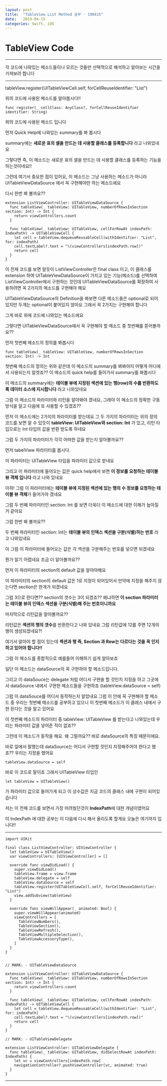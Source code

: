 ```yaml
---
layout: post
title:  "TableView List Method 공부 - 190415"
date:   2019-04-15
categories: Swift, iOS
---
```


# TableView Code

---

각 코드에 나와있는 메소드들이나 모르는 것들만 선택적으로 해석하고 알아보는 시간을 가져보려 합니다

---

tableView.register(UITableViewCell.self, forCellReuseIdentifier: "List")

위의 코드에 사용된 메소드를 알아봅시다!!

```
func register(_ cellClass: AnyClass?, forCellReuseIdentifier identifier: String)
```

위의 코드에 사용된 메소드 입니다

먼저 Quick Help에 나와있는 summary를 봐 봅시다

summary에는 **새로운 표의 셀을 만드는 데 사용할 클래스를 등록합니다** 라고 나와있네요

그렇다면 즉, 이 메소드는 새로운 표의 셀을 만드는 데 사용할 클래스를 등록하는 기능을 하는것이네요!!

그런데 여기서 중요한 점이 있어요, 이 메소드는 그냥 사용하는 메소드가 아니라 UITableViewDataSource 에서 꼭 구현해야만 하는 메소드에요

다시 한번 봐 볼까요??

```
extension ListViewController: UITableViewDataSource {
  func tableView(_ tableView: UITableView, numberOfRowsInSection section: Int) -> Int {
    return viewControllers.count
  }
  
  func tableView(_ tableView: UITableView, cellForRowAt indexPath: IndexPath) -> UITableViewCell {
    let cell = tableView.dequeueReusableCell(withIdentifier: "List", for: indexPath)
    cell.textLabel?.text = "\(viewControllers[indexPath.row])"
    return cell
  }
}
```

이 전체 코드를 보면 알듯이 ListViewController은 final class 이고, 이 클래스를 extension 하여 UITableViewDataSource이 가지고 있는 기능(메소드)를 선택하여 ListViewController에서 구현하는 것인데 UITableViewDataSource를 확장하여 사용하려면 꼭 2가지의 메소드를 구현해야 해요

UITableViewDataSource의 Definition을 봐보면 다른 메소드들은 optional로 되어있지만 두개는 optional이 붙어있지 않아요 그래서 꼭 2가지는 구현해야 합니다

그게 바로 위에 코드에 나와있는 메소드에요

그렇다면 UITableViewDataSource에서 꼭 구현해야 할 메소드 중 첫번째를 뜯어볼까요??

먼저 첫번째 메소드의 정의를 봐봅시다

```
func tableView(_ tableView: UITableView, numberOfRowsInSection section: Int) -> Int
```

첫번째 메소드의 정의는 위와 같은데 이 메소드의 summary를 봐봐야지 어떻게 어디에서 사용되는지 알겟죠?? 이 메소드의 quick help를 들어가서 summary를 봐봅시다

이 메소드의 summary에는 **테이블 뷰에 지정된 섹션에 있는 행(row)의 수를 반환하도록 데이터 소스에 지시합니다** 라고 나와있네요

그럼 이 메소드의 파라미터와 리턴을 알아봐야 겠네요, 그래야 이 메소드의 정확한 구동 방식을 알고 다음에 또 사용할 수 있겠죠??

먼저 이 메소드에는 2가지의 파라미터를 받는데요 그 두 가지의 파라미터는 위의 정의 코드를 보면 알 수 있듯이 **tableView: UITableView와 section: Int** 가 있고, 리턴 타입으로는 Int 타입의 값을 반환 받도록 하네요

그럼 두 가지의 파라미터가 각각 어떠한 값을 받는지 알아볼까요??

먼저 tabelView 파라미터를 봅시다.

이 파라미터는 UITableView 타입을 파라미터 값으로 받네요

그리고 이 파라미터에 들어오는 값은 quick help에서 보면 **이 정보를 요청하는 테이블 뷰 객체 입니다** 라고 나와 있네요

아하! 그럼 이 파라미터에는 **테이블 뷰에 지정된 섹션에 있는 행의 수 정보를 요청하는 테이블 뷰 객체**가 들어가야 겠네요

그럼 두 번째 파라미터인 section: Int 를 보면 더욱더 이 메소드에 대한 이해가 높아질거 같아요

그럼 한번 봐 볼까요??

두 번째 파라미터인 section: Int는 **테이블 뷰의 인덱스 섹션을 구분(식별)하는 번호** 라고 나와있네요

아 그럼 이 파라미터에 들어오는 값은 각 섹션을 구분해주는 번호를 넣으면 되겠네요

뭔가 알기 어렵네요 조금 더 알아볼까요??

먼저 이 파라미터의 section의 default 값을 알아야해요

이 파라미터의 section의 default 값은 1로 지정이 되어있어서 만약에 지정을 해주지 않는다면 section은 한개가 되겠네요

그럼 3으로 한다면?? section의 갯수는 3이 되겠죠?? 왜냐하면 **이 section 파라미터는 테이블 뷰의 인덱스 섹션을 구분(식별)해 주는 번호이니까요**

마지막으로 리턴값을 알아볼까요??

리턴값은 **섹션의 행의 갯수**를 반환한다고 나와 있네요 그럼 리턴값에 12를 주면 12개의 행이 생성되겠네요?!

여기서 알아야 할 점이 있는데 **섹션과 행 즉, Section 과 Row는 다르다는 것을 꼭 인지하고 있어야 합니다!!** 

그럼 이 메소드를 종합적으로 예를들어 이해하기 쉽게 알아보죠

일단 이 메소드는 dataSource의 꼭 구현하야 할 메소드입니다.

그리고 이 dataSouce는 delegate 처럼 어디서 구현을 할 것인지 지정을 하고 그곳에서 dataSource 내에서 구현한 메소드들을 구현하죠 (tableView.dataSource = self)

그럼 이 dataSouce를 어디서 동작하는지 알았내요 그럼 이 안에 꼭 구현해야 할 메소드 중 우리는 첫번째 메소드를 공부하고 있으니 이 첫번째 메소드가 이 클래스 내에서 구현 된다는 것을 알고 있어요

이 첫번째 메소드의 파라미터 중 tableView: UITableView 를 받는다고 나와있는데 우리는 파라미터 값을 넣어준 적이 없죠??

그런데 이 메소드가 동작을 해요. 왜 그럴까요?? 바로 dataSource의 특징 때문이에요.

바로 앞에서 말했는데 dataSource는 어디서 구현할 것인지 지정해주어야 한다고 했죠?? 우리는 지정을 했어요

```
tableView.dataSource = self
```

바로 이 코드로 말이죠 그래서 UITableView 타입인 

```
let tableView = UITableView()
```

가 파라미터 값으로 들어가게 되고 이 상수값은 지금 코드의 클래스 내에 구현이 되어있습니다

저는 이 전체 코드를 보면서 가장 어려웠던것이 **IndexPath**에 대한 개념이였어요

이 IndexPath 에 대한 공부는 이 다음에 다시 해서 올리도록 할게요 오늘은 여기까지 입니다!!

---

```
import UIKit

final class ListViewController: UIViewController {
  let tableView = UITableView()
  var viewControllers: [UIViewController] = []
  
  override func viewDidLoad() {
    super.viewDidLoad()
    tableView.frame = view.frame
    tableView.delegate = self
    tableView.dataSource = self
    tableView.register(UITableViewCell.self, forCellReuseIdentifier: "List")
    view.addSubview(tableView)
  }
  
  override func viewWillAppear(_ animated: Bool) {
    super.viewWillAppear(animated)
    viewControllers = [
      TableViewNumbers(),
      TableViewSection(),
      TableViewRefresh(),
      TableViewMultipleSelection(),
      TableViewAccessoryType(),
    ]
  }
}


// MARK: - UITableViewDataSource

extension ListViewController: UITableViewDataSource {
  func tableView(_ tableView: UITableView, numberOfRowsInSection section: Int) -> Int {
    return viewControllers.count
  }
  
  func tableView(_ tableView: UITableView, cellForRowAt indexPath: IndexPath) -> UITableViewCell {
    let cell = tableView.dequeueReusableCell(withIdentifier: "List", for: indexPath)
    cell.textLabel?.text = "\(viewControllers[indexPath.row])"
    return cell
  }
}

// MARK: - UITableViewDelegate

extension ListViewController: UITableViewDelegate {
  func tableView(_ tableView: UITableView, didSelectRowAt indexPath: IndexPath) {
    let vc = viewControllers[indexPath.row]
    navigationController?.pushViewController(vc, animated: true)
  }
}
```

---

